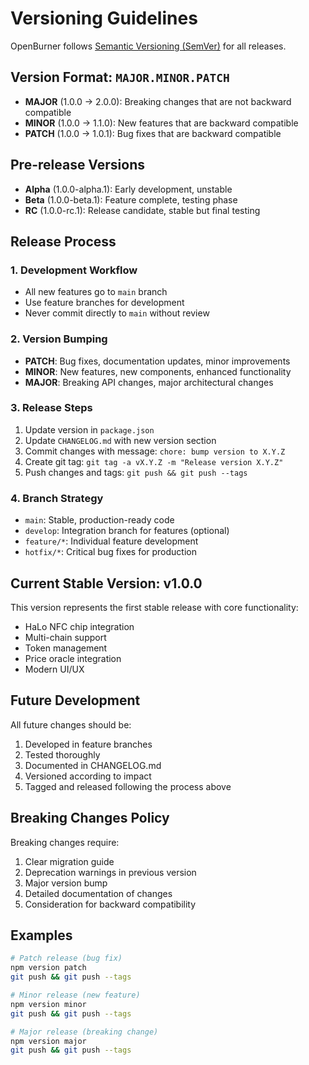 # Versioning Guidelines

OpenBurner follows [Semantic Versioning (SemVer)](https://semver.org/) for all releases.

## Version Format: `MAJOR.MINOR.PATCH`

- **MAJOR** (1.0.0 → 2.0.0): Breaking changes that are not backward compatible
- **MINOR** (1.0.0 → 1.1.0): New features that are backward compatible
- **PATCH** (1.0.0 → 1.0.1): Bug fixes that are backward compatible

## Pre-release Versions

- **Alpha** (1.0.0-alpha.1): Early development, unstable
- **Beta** (1.0.0-beta.1): Feature complete, testing phase
- **RC** (1.0.0-rc.1): Release candidate, stable but final testing

## Release Process

### 1. Development Workflow
- All new features go to `main` branch
- Use feature branches for development
- Never commit directly to `main` without review

### 2. Version Bumping
- **PATCH**: Bug fixes, documentation updates, minor improvements
- **MINOR**: New features, new components, enhanced functionality
- **MAJOR**: Breaking API changes, major architectural changes

### 3. Release Steps
1. Update version in `package.json`
2. Update `CHANGELOG.md` with new version section
3. Commit changes with message: `chore: bump version to X.Y.Z`
4. Create git tag: `git tag -a vX.Y.Z -m "Release version X.Y.Z"`
5. Push changes and tags: `git push && git push --tags`

### 4. Branch Strategy
- `main`: Stable, production-ready code
- `develop`: Integration branch for features (optional)
- `feature/*`: Individual feature development
- `hotfix/*`: Critical bug fixes for production

## Current Stable Version: v1.0.0

This version represents the first stable release with core functionality:
- HaLo NFC chip integration
- Multi-chain support
- Token management
- Price oracle integration
- Modern UI/UX

## Future Development

All future changes should be:
1. Developed in feature branches
2. Tested thoroughly
3. Documented in CHANGELOG.md
4. Versioned according to impact
5. Tagged and released following the process above

## Breaking Changes Policy

Breaking changes require:
1. Clear migration guide
2. Deprecation warnings in previous version
3. Major version bump
4. Detailed documentation of changes
5. Consideration for backward compatibility

## Examples

```bash
# Patch release (bug fix)
npm version patch
git push && git push --tags

# Minor release (new feature)
npm version minor
git push && git push --tags

# Major release (breaking change)
npm version major
git push && git push --tags
```
